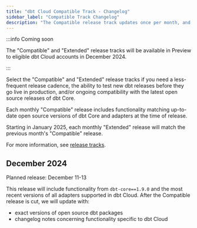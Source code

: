 ```yaml
---
title: "dbt Cloud Compatible Track - Changelog"
sidebar_label: "Compatible Track Changelog"
description: "The Compatible release track updates once per month, and it includes up-to-date open source versions as of the monthly release."
---
```


:::info Coming soon

The "Compatible" and "Extended" release tracks will be available in Preview to eligible dbt Cloud accounts in December 2024.

:::

Select the "Compatible" and "Extended" release tracks if you need a less-frequent release cadence, the ability to test new dbt releases before they go live in production, and/or ongoing compatibility with the latest open source releases of dbt Core.

Each monthly "Compatible" release includes functionality matching up-to-date open source versions of dbt Core and adapters at the time of release.

Starting in January 2025, each monthly "Extended" release will match the previous month's "Compatible" release.

For more information, see [release tracks](/docs/dbt-versions/cloud-release-tracks).

## December 2024

Planned release: December 11-13

This release will include functionality from `dbt-core==1.9.0` and the most recent versions of all adapters supported in dbt Cloud. After the Compatible release is cut, we will update with:
- exact versions of open source dbt packages
- changelog notes concerning functionality specific to dbt Cloud
